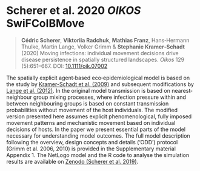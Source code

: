 # Scherer et al. 2020 *OIKOS* SwiFCoIBMove

> **Cédric Scherer**, **Viktoriia Radchuk**, **Mathias Franz**, Hans‐Hermann Thulke, Martin Lange, Volker Grimm & **Stephanie Kramer‐Schadt** (2020) Moving infections: individual movement decisions drive disease persistence in spatially structured landscapes. *Oikos* 129 (5):651–667. DOI: [10.1111/oik.07002](https://doi.org/10.1111/oik.07002)

The spatially explicit agent‐based eco‐epidemiological model is based on the study by [Kramer-Schadt et al. (2009)](https://doi.org/10.1111/j.1600-0706.2008.16582.x) and subsequent modifications by [Lange et al. (2012)](https://doi.org/10.1186/1297-9716-43-37). In the original model transmission is based on nearest‐neighbour group mixing processes, where infection pressure within and between neighbouring groups is based on constant transmission probabilities without movement of the host individuals. The modified version presented here assumes explicit phenomenological, fully imposed movement patterns and mechanistic movement based on individual decisions of hosts. In the paper we present essential parts of the model necessary for understanding model outcomes. The full model description following the overview, design concepts and details (‘ODD’) protocol (Grimm et al. 2006, 2010) is provided in the Supplementary material Appendix 1. The NetLogo model and the R code to analyse the simulation results are available on [Zenodo (Scherer et al. 2019)](https://doi.org/10.5281/zenodo.3608109). 
